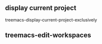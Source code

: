 ## display current project
treemacs-display-current-project-exclusively

## treemacs-edit-workspaces
